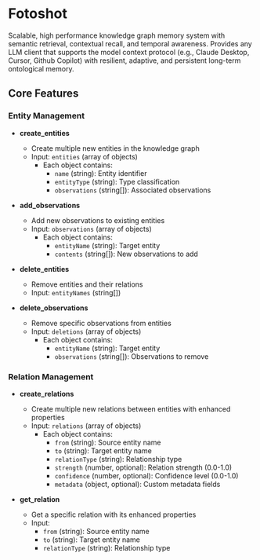 # Fotoshot

Scalable, high performance knowledge graph memory system with semantic retrieval, contextual recall, and temporal awareness. Provides any LLM client that supports the model context protocol (e.g., Claude Desktop, Cursor, Github Copilot) with resilient, adaptive, and persistent long-term ontological memory.

## Core Features

### Entity Management

- **create_entities**

  - Create multiple new entities in the knowledge graph
  - Input: `entities` (array of objects)
    - Each object contains:
      - `name` (string): Entity identifier
      - `entityType` (string): Type classification
      - `observations` (string[]): Associated observations

- **add_observations**

  - Add new observations to existing entities
  - Input: `observations` (array of objects)
    - Each object contains:
      - `entityName` (string): Target entity
      - `contents` (string[]): New observations to add

- **delete_entities**

  - Remove entities and their relations
  - Input: `entityNames` (string[])

- **delete_observations**
  - Remove specific observations from entities
  - Input: `deletions` (array of objects)
    - Each object contains:
      - `entityName` (string): Target entity
      - `observations` (string[]): Observations to remove

### Relation Management

- **create_relations**

  - Create multiple new relations between entities with enhanced properties
  - Input: `relations` (array of objects)
    - Each object contains:
      - `from` (string): Source entity name
      - `to` (string): Target entity name
      - `relationType` (string): Relationship type
      - `strength` (number, optional): Relation strength (0.0-1.0)
      - `confidence` (number, optional): Confidence level (0.0-1.0)
      - `metadata` (object, optional): Custom metadata fields

- **get_relation**

  - Get a specific relation with its enhanced properties
  - Input:
    - `from` (string): Source entity name
    - `to` (string): Target entity name
    - `relationType` (string): Relationship type
